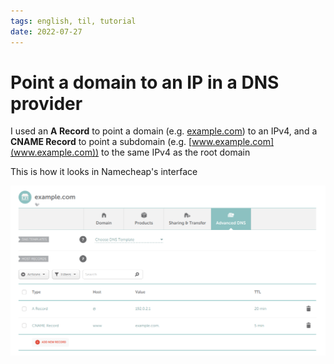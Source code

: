 ```yaml
---
tags: english, til, tutorial
date: 2022-07-27
---
```


# Point a domain to an IP in a DNS provider

I used an **A Record** to point a domain (e.g. [example.com](example.com)) to an IPv4, and a **CNAME Record** to point a subdomain (e.g. [www.example.com](www.example.com)) to the same IPv4 as the root domain

This is how it looks in Namecheap's interface

![configuration made in Namecheap](2022-07-27-14-09-15.png)
